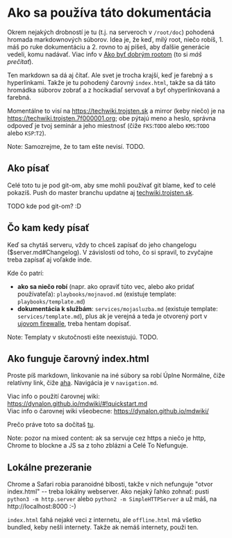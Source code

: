 Ako sa používa táto dokumentácia
================================

Okrem nejakých drobností je tu (t.j. na serveroch v `/root/doc`) pohodená hromada markdownových súborov. Idea je, že keď, milý root, niečo robíš, 1. máš po ruke dokumentáciu a 2. rovno to aj píšeš, aby ďalšie generácie vedeli, komu nadávať. Viac info v [Ako byť dobrým rootom](meta/dobry_root.md) (to si *máš prečítať*).

Ten markdown sa dá aj čítať. Ale svet je trocha krajší, keď je farebný a s hyperlinkami. Takže je tu pohodený čarovný `index.html`, takže sa dá táto hromádka súborov zobrať a z hocikadiaľ servovať a byť ohyperlinkovaná a farebná.

Momentálne to visí na https://techwiki.trojsten.sk a mirror (keby niečo) je na https://techwiki.trojsten.7f000001.org; obe pýtajú meno a heslo, správna odpoveď je tvoj seminár a jeho miestnosť (čiže `FKS`:`TODO` alebo `KMS`:`TODO` alebo `KSP`:`T2`).

Note: Samozrejme, že to tam ešte nevisí. TODO.

Ako písať
---------

Celé toto tu je pod git-om, aby sme mohli používať git blame, keď to celé pokazíš. Push do master branchu updatne aj [techwiki.trojsten.sk](https://techwiki.trojsten.sk).

TODO kde pod git-om? :D

Čo kam kedy písať
-----------------

Keď sa chytáš serveru, vždy to chceš zapísať do jeho changelogu ($server.md#Changelog). V závislosti od toho, čo si spravil, to zvyčajne treba zapísať aj voľakde inde.

Kde čo patrí:

- **ako sa niečo robí** (napr. ako opraviť túto vec, alebo ako pridať používateľa): `playbooks/mojnavod.md` (existuje template: `playbooks/template.md`)
- **dokumentácia k službám**: `services/mojasluzba.md` (existuje template: `services/template.md`), plus ak je verejná a teda je otvorený port v [ujovom firewalle](masiny.md#Mašiny,_IPčky_a_do_von_otvorené_porty), treba hentam dopísať.

Note: Templaty v skutočnosti ešte neexistujú. TODO.

Ako funguje čarovný index.html
------------------------------

Proste píš markdown, linkovanie na iné súbory sa robí Úplne Normálne, čiže relatívny link, čiže [aha](../index.md). Navigácia je v `navigation.md`.

Viac info o použití čarovnej wiki: https://dynalon.github.io/mdwiki/#!quickstart.md  
Viac info o čarovnej wiki všeobecne: https://dynalon.github.io/mdwiki/

Prečo práve toto sa dočítaš [tu](preco/wiki.md).

Note: pozor na mixed content: ak sa servuje cez https a niečo je http, Chrome to blockne a JS sa z toho zblázni a Celé To Nefunguje.

Lokálne prezeranie
------------------

Chrome a Safari robia paranoidné blbosti, takže v nich nefunguje "otvor index.html" -- treba lokálny webserver. Ako nejaký ľahko zohnať: pusti `python3 -m http.server` alebo `python2 -m SimpleHTTPServer` a už máš, na http://localhost:8000 :-)

`index.html` ťahá nejaké veci z internetu, ale `offline.html` má všetko bundled, keby nešli internety. Takže ak nemáš internety, použi ten.
